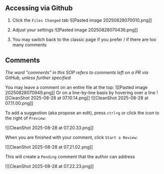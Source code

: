 ## Accessing via Github
1. Click the `Files Changed` tab
![[Pasted image 20250828070010.png]]

2. Adjust your settings
![[Pasted image 20250828070436.png]]
3. You may switch back to the classic page if you prefer / if there are too many comments

## Comments
*The word "comments" in this SOP refers to comments left on a PR via GitHub, unless further specified*

You may leave a comment on an entire file at the top:
![[Pasted image 20250828070949.png]]
Or on a line-by-line basis by hovering over a line
![[CleanShot 2025-08-28 at 07.10.14.png]]
![[CleanShot 2025-08-28 at 07.11.00.png]]

To add a suggestion (aka propose an edit), press `ctrl+g` or click the icon to the right of `Preview`:

![[CleanShot 2025-08-28 at 07.20.33.png]]

When you are finished with your comment, click `Start a Review`:

![[CleanShot 2025-08-28 at 07.21.02.png]]

This will create a `Pending` comment that the author can address

![[CleanShot 2025-08-28 at 07.22.23.png]]

